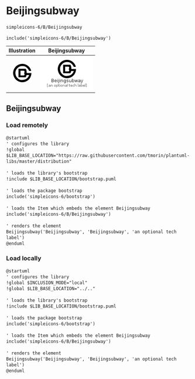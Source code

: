 # Beijingsubway


```text
simpleicons-6/B/Beijingsubway
```

```text
include('simpleicons-6/B/Beijingsubway')
```



| Illustration | Beijingsubway |
| :---: | :---: |
| ![illustration for Illustration](../../simpleicons-6/B/Beijingsubway.png) | ![illustration for Beijingsubway](../../simpleicons-6/B/Beijingsubway.Local.png) |




## Beijingsubway

### Load remotely
```plantuml
@startuml
' configures the library
!global $LIB_BASE_LOCATION="https://raw.githubusercontent.com/tmorin/plantuml-libs/master/distribution"

' loads the library's bootstrap
!include $LIB_BASE_LOCATION/bootstrap.puml

' loads the package bootstrap
include('simpleicons-6/bootstrap')

' loads the Item which embeds the element Beijingsubway
include('simpleicons-6/B/Beijingsubway')

' renders the element
Beijingsubway('Beijingsubway', 'Beijingsubway', 'an optional tech label')
@enduml
```

### Load locally
```plantuml
@startuml
' configures the library
!global $INCLUSION_MODE="local"
!global $LIB_BASE_LOCATION="../.."

' loads the library's bootstrap
!include $LIB_BASE_LOCATION/bootstrap.puml

' loads the package bootstrap
include('simpleicons-6/bootstrap')

' loads the Item which embeds the element Beijingsubway
include('simpleicons-6/B/Beijingsubway')

' renders the element
Beijingsubway('Beijingsubway', 'Beijingsubway', 'an optional tech label')
@enduml
```

